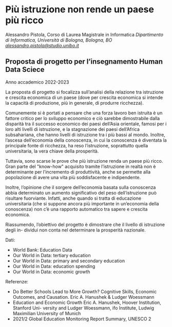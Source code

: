 # Più istruzione non rende un paese più ricco

Alessandro Pistola, Corso di Laurea Magistrale in Informatica   *Dipartimento di Informatica, Università di Bologna, Bologna, BO alessandro.pistola@studio.unibo.it*

## Proposta di progetto per l’insegnamento Human Data Sciece

Anno accademico 2022-2023

La proposta di progetto si focalizza sull’analisi della relazione tra istruzione e crescita economica di un paese (dove per crescita economica si intende la capacità di produzione, più in generale, di produrre ricchezza).

Comunemente si è portati a pensare che una forza lavoro ben istruita è un fattore critico per lo sviluppo economico e ciò sarebbe dimostrabile dalla disparità tra il successo economico dei paesi dell’Asia orientale, famosi per i loro alti livelli di istruzione, e la stagnazione dei paesi dell’Africa subsahariana, che hanno livelli di istruzione tra i più bassi al mondo. Inoltre, l’ascesa dell’economia della conoscenza, in cui la conoscenza è diventata la principale fonte di ricchezza, ha reso l’istruzione, soprattutto quella universitaria, la vera chiave della prosperità.

Tuttavia, sono scarse le prove che più istruzione renda un paese più ricco. Gran parte del "know-how" acquisito tramite l’istruzione in realtà non è determinante per l’incremento di produttività, anche se permette alla popolazione di avere una vita più soddisfacente e indipendente.

Inoltre, l’opinione che il sorgere dell’economia basata sulla conoscenza abbia determinato un aumento significativo del peso dell’istruzione può risultare fuorviante. Infatti, anche quando si tratta di educazione universitaria (che si suppone ancora più importante in un’economia della conoscenza) non c’è una rapporto automatico tra sapere e crescita economica.

Riassumendo, l’obiettivo del progetto è dimostrare che il livello di istruzione degli in- dividui non conta nel determinare la prosperità nazionale.

Dati:

- World Bank: Education Data
- Our World in Data: tertiary education
- Our World in Data: primary and secondary education
- Our World in Data: education spending
- Our World in Data: economic growth

Referenze:

- Do Better Schools Lead to More Growth? Cognitive Skills, Economic Outcomes, and Causation. Eric A. Hanushek & Ludger Woessmann
- Education and Economic Growth Eric A. Hanushek, Hoover Institution, Stanford Uni- versity and Ludger Woessmann, ifo Institute, Ludwig Maximilian University of Munich
- 2021/2 Global Education Monitoring Report Summary, UNESCO
2
